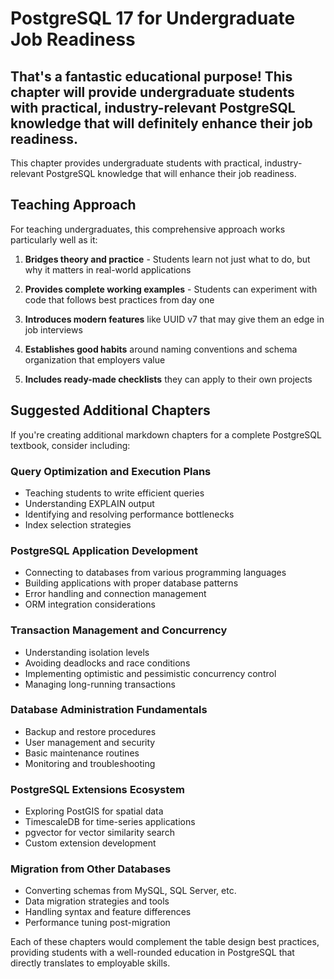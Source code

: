 # PostgreSQL 17 for Undergraduate Job Readiness

## That's a fantastic educational purpose! This chapter will provide undergraduate students with practical, industry-relevant PostgreSQL knowledge that will definitely enhance their job readiness.

This chapter provides undergraduate students with practical, industry-relevant PostgreSQL knowledge that will enhance their job readiness.

## Teaching Approach

For teaching undergraduates, this comprehensive approach works particularly well as it:

1. **Bridges theory and practice** - Students learn not just what to do, but why it matters in real-world applications

2. **Provides complete working examples** - Students can experiment with code that follows best practices from day one

3. **Introduces modern features** like UUID v7 that may give them an edge in job interviews

4. **Establishes good habits** around naming conventions and schema organization that employers value

5. **Includes ready-made checklists** they can apply to their own projects

## Suggested Additional Chapters

If you're creating additional markdown chapters for a complete PostgreSQL textbook, consider including:

### Query Optimization and Execution Plans
- Teaching students to write efficient queries
- Understanding EXPLAIN output
- Identifying and resolving performance bottlenecks
- Index selection strategies

### PostgreSQL Application Development
- Connecting to databases from various programming languages
- Building applications with proper database patterns
- Error handling and connection management
- ORM integration considerations

### Transaction Management and Concurrency
- Understanding isolation levels
- Avoiding deadlocks and race conditions
- Implementing optimistic and pessimistic concurrency control
- Managing long-running transactions

### Database Administration Fundamentals
- Backup and restore procedures
- User management and security
- Basic maintenance routines
- Monitoring and troubleshooting

### PostgreSQL Extensions Ecosystem
- Exploring PostGIS for spatial data
- TimescaleDB for time-series applications
- pgvector for vector similarity search
- Custom extension development

### Migration from Other Databases
- Converting schemas from MySQL, SQL Server, etc.
- Data migration strategies and tools
- Handling syntax and feature differences
- Performance tuning post-migration

Each of these chapters would complement the table design best practices, providing students with a well-rounded education in PostgreSQL that directly translates to employable skills.